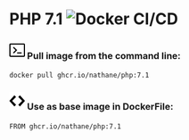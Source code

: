 # PHP 7.1 ![Docker CI/CD](https://github.com/nathane/php/workflows/Docker%20CI/CD/badge.svg?branch=7.1)

### ![Terminal](icons/terminal.svg) Pull image from the command line:

```
docker pull ghcr.io/nathane/php:7.1
```

### ![Code](icons/code.svg) Use as base image in DockerFile:

```
FROM ghcr.io/nathane/php:7.1
```
